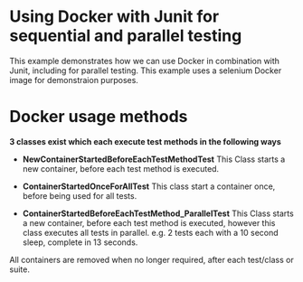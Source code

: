# Using Docker with Junit for sequential and parallel testing

This example demonstrates how we can use Docker in combination with Junit, including for parallel testing.
This example uses a selenium Docker image for demonstraion purposes.


# Docker usage methods
**3 classes exist which each execute test methods in the following ways**
- **NewContainerStartedBeforeEachTestMethodTest**
This Class starts a new container, before each test method is executed.

- **ContainerStartedOnceForAllTest**
This class start a container once, before being used for all tests.

- **ContainerStartedBeforeEachTestMethod_ParallelTest**
This Class starts a new container, before each test method is executed, however this class executes all tests in parallel.
e.g. 2 tests each with a 10 second sleep, complete in 13 seconds.

All containers are removed when no longer required, after each test/class or suite.